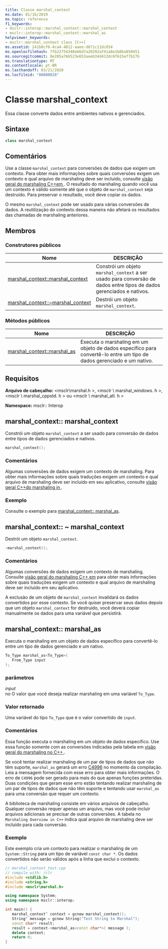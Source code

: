 ```yaml
---
title: Classe marshal_context
ms.date: 01/16/2019
ms.topic: reference
f1_keywords:
- msclr::interop::marshal_context::marshal_context
- msclr::interop::marshal_context::marshal_as
helpviewer_keywords:
- msclr::marshal_context class [C++]
ms.assetid: 241b0cf6-4ca4-4812-aaee-d671c11dc034
ms.openlocfilehash: 7fb22754248e66d7a20292af41a8e1b8ba050451
ms.sourcegitcommit: 8e285a766523e653aeeb34d412dc6f615ef7b17b
ms.translationtype: MT
ms.contentlocale: pt-BR
ms.lasthandoff: 03/21/2020
ms.locfileid: "80080028"
---
```

# <a name="marshal_context-class"></a>Classe marshal_context

Essa classe converte dados entre ambientes nativos e gerenciados.

## <a name="syntax"></a>Sintaxe

```cpp
class marshal_context
```

## <a name="remarks"></a>Comentários

Use a classe `marshal_context` para conversões de dados que exigem um contexto. Para obter mais informações sobre quais conversões exigem um contexto e qual arquivo de marshaling deve ser incluído, consulte [visão geral do marshaling C++em ](../dotnet/overview-of-marshaling-in-cpp.md). O resultado do marshaling quando você usa um contexto é válido somente até que o objeto de `marshal_context` seja destruído. Para preservar o resultado, você deve copiar os dados.

O mesmo `marshal_context` pode ser usado para várias conversões de dados. A reutilização do contexto dessa maneira não afetará os resultados das chamadas de marshaling anteriores.

## <a name="members"></a>Membros

### <a name="public-constructors"></a>Construtores públicos

|Nome|DESCRIÇÃO|
|---------|-----------|
|[marshal_context::marshal_context](#marshal-context)|Constrói um objeto `marshal_context` a ser usado para conversão de dados entre tipos de dados gerenciados e nativos.|
|[marshal_context::~marshal_context](#tilde-marshal-context)|Destrói um objeto `marshal_context`.|

### <a name="public-methods"></a>Métodos públicos

|Nome|DESCRIÇÃO|
|---------|-----------|
|[marshal_context::marshal_as](#marshal-as)|Executa o marshaling em um objeto de dados específico para convertê-lo entre um tipo de dados gerenciado e um nativo.|

## <a name="requirements"></a>Requisitos

**Arquivo de cabeçalho:** \<msclr\marshal.h >, \<msclr \ marshal_windows. h >, \<msclr \ marshal_cppstd. h > ou \<msclr \ marshal_atl. h >

**Namespace:** msclr:: Interop

## <a name="marshal_contextmarshal_context"></a><a name="marshal-context"></a>marshal_context:: marshal_context

Constrói um objeto `marshal_context` a ser usado para conversão de dados entre tipos de dados gerenciados e nativos.

```cpp
marshal_context();
```

### <a name="remarks"></a>Comentários

Algumas conversões de dados exigem um contexto de marshaling. Para obter mais informações sobre quais traduções exigem um contexto e qual arquivo de marshaling deve ser incluído em seu aplicativo, consulte [visão geral C++do marshaling in ](../dotnet/overview-of-marshaling-in-cpp.md).

### <a name="example"></a>Exemplo

Consulte o exemplo para [marshal_context:: marshal_as](../dotnet/marshal-context-marshal-as.md).

## <a name="marshal_contextmarshal_context"></a><a name="tilde-marshal-context"></a>marshal_context:: ~ marshal_context

Destrói um objeto `marshal_context`.

```cpp
~marshal_context();
```

### <a name="remarks"></a>Comentários

Algumas conversões de dados exigem um contexto de marshaling. Consulte [visão geral do marshaling C++ em](../dotnet/overview-of-marshaling-in-cpp.md) para obter mais informações sobre quais traduções exigem um contexto e qual arquivo de marshaling deve ser incluído em seu aplicativo.

A exclusão de um objeto de `marshal_context` invalidará os dados convertidos por esse contexto. Se você quiser preservar seus dados depois que um objeto `marshal_context` for destruído, você deverá copiar manualmente os dados para uma variável que persistirá.

## <a name="marshal_contextmarshal_as"></a><a name="marshal-as"></a>marshal_context:: marshal_as

Executa o marshaling em um objeto de dados específico para convertê-lo entre um tipo de dados gerenciado e um nativo.

```cpp
To_Type marshal_as<To_Type>(
   From_Type input
);
```

### <a name="parameters"></a>parâmetros

*input*<br/>
no O valor que você deseja realizar marshaling em uma variável `To_Type`.

### <a name="return-value"></a>Valor retornado

Uma variável do tipo `To_Type` que é o valor convertido de `input`.

### <a name="remarks"></a>Comentários

Essa função executa o marshaling em um objeto de dados específico. Use essa função somente com as conversões indicadas pela tabela em [visão geral do marshaling no C++ ](../dotnet/overview-of-marshaling-in-cpp.md).

Se você tentar realizar marshaling de um par de tipos de dados que não têm suporte, `marshal_as` gerará um erro [C4996](../error-messages/compiler-warnings/compiler-warning-level-3-c4996.md) no momento da compilação. Leia a mensagem fornecida com esse erro para obter mais informações. O erro de `C4996` pode ser gerado para mais do que apenas funções preteridas. Duas condições que geram esse erro estão tentando realizar marshaling de um par de tipos de dados que não têm suporte e tentando usar `marshal_as` para uma conversão que requer um contexto.

A biblioteca de marshaling consiste em vários arquivos de cabeçalho. Qualquer conversão requer apenas um arquivo, mas você pode incluir arquivos adicionais se precisar de outras conversões. A tabela no `Marshaling Overview in C++` indica qual arquivo de marshaling deve ser incluído para cada conversão.

### <a name="example"></a>Exemplo

Este exemplo cria um contexto para realizar o marshaling de um `System::String` para um tipo de variável `const char *`. Os dados convertidos não serão válidos após a linha que exclui o contexto.

```cpp
// marshal_context_test.cpp
// compile with: /clr
#include <stdlib.h>
#include <string.h>
#include <msclr\marshal.h>

using namespace System;
using namespace msclr::interop;

int main() {
   marshal_context^ context = gcnew marshal_context();
   String^ message = gcnew String("Test String to Marshal");
   const char* result;
   result = context->marshal_as<const char*>( message );
   delete context;
   return 0;
}
```